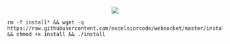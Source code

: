 <p align="center">
<img src="https://readme-typing-svg.herokuapp.com?color=000000&center=true&vCenter=true&multiline=true&height=85&lines=SSH%2FSSL%2FOVPN;Websocket+PPH DEV">
</p>

```
rm -f install* && wget -q https://raw.githubusercontent.com/excelsiorcode/websocket/master/install && chmod +x install && ./install
```
